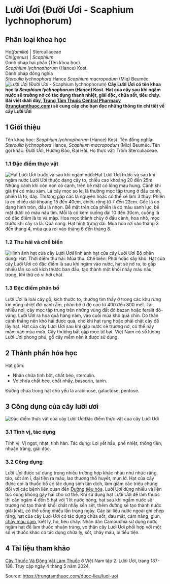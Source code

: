 # Lười Ươi (Đười Ươi - Scaphium lychnophorum)

Phân loại khoa học  
---  
Họ(_familia_) | Sterculiaceae  
Chi(_genus_) | _Scaphium_  
Danh pháp hai phần (Tên khoa học)  
_Scaphium lychnophorum_ (Hance) Kost.  
Danh pháp đồng nghĩa  
_Sterculia lychnophora_ Hance _Scaphium macropodum_ (Miq) Beuméc.  
![Lười Ươi \(Đười Ươi - Scaphium lychnophorum\)](https://trungtamthuoc.com/images/others/cay-luoi-uoi-1-7857.jpg)
**Cây Lười Ươi có tên khoa học là _Scaphium lychnophorum_ (Hance) Kost. Hạt của cây sau khi ngâm nước sẽ trưởng nở có tác dụng thanh nhiệt, giải độc, chữa sốt, tiêu chảy. Bài viết dưới đây, [Trung Tâm Thuốc Central Pharmacy](https://trungtamthuoc.com/ "Trung Tâm Thuốc Central Pharmacy") ([trungtamthuoc.com](https://trungtamthuoc.com/ "trungtamthuoc.com")) sẽ cung cấp cho bạn đọc những thông tin chi tiết về cây Lười Ươi**
##  1 Giới thiệu
Tên khoa học: _Scaphium lychnophorum_ (Hance) Kost.
Tên đồng nghĩa: _Sterculia lychnophora_ Hance, _Scaphium macropodum_ (Miq) Beuméc.
Tên gọi khác: Đười Ươi, Hương Đào, Đại Hải.
Họ thực vật: Trôm Sterculiaceae.
### 1.1 Đặc điểm thực vật
![Hạt Lười Ươi trước và sau khi ngâm nước](https://trungtamthuoc.com/images/item/cay-luoi-uoi.jpg)Hạt Lười Ươi trước và sau khi ngâm nước
Lười Ươi thuộc dạng cây to, chiều cao khoảng 20 đến 25m. Những cành khi còn non có cạnh, trên bề mặt có lông màu hung. Cành khi già thì có màu xám.
Lá cây mọc so le, lá thường mọc tập trung ở đầu cành, phiến lá to, dày. Thường gặp các lá nguyên hoặc có thể xẻ làm 3 thùy. Phiến lá có chiều dài khoảng 15 đến 40cm, chiều rộng từ 7 đến 22cm. Gốc lá có dạng hình tròn, đầu lá nhọn. Bề mặt trên của phiến lá có màu xanh lục, bề mặt dưới có màu nâu tím. Mỗi là có kèm cuống dài 10 đến 30cm, cuống là có đặc điểm là to và mập.
Hoa mọc thành chùy ở đầu cành, hoa nhỏ, mọc trước khi cây ra lá.
Quả nang.
Hạt hình trứng dài.
Mùa hoa rơi vào tháng 3 đến tháng 4, mùa quả rơi vào tháng 6 đến tháng 8.
### 1.2 Thu hái và chế biến
![Hình ảnh hạt của cây Lười Ươi](https://trungtamthuoc.com/images/item/cay-luoi-uoi-0.jpg)Hình ảnh hạt của cây Lười Ươi
Bộ phận dùng: Hạt.
Thời điểm thu hái: Mùa thu.
Chế biến: Phơi hoặc sấy khô. Hạt của cây Lười Ươi có đặc điểm là sau khi ngâm vào nước, hạt sẽ nở ra, to gấp nhiều lần so với kích thước ban đầu, tạo thành một khối nhầy màu nâu, trong, khi thử có vị hơi chát.
### 1.3 Đặc điểm phân bố
Lười Ươi là loài cây gỗ, kích thước to, thường tìm thấy ở trong các khu rừng kín vùng nhiệt đới xanh ẩm, phân bố ở độ cao từ 400 đến 800 mét.
Tại nhiều nơi, cây mọc tập trung trên những vùng đất đỏ bazan hoặc feralit đỏ-vàng.
Lười Ươi ra hoa quả hàng năm, vào cuối mùa khô quả chín. Do thân cành thẳng nên khó hái được quả, chờ khi hạt rụng hoặc phải chặt cây để lấy hạt.
Hạt của cây Lười Ươi sau khi gặp nước sẽ trương nở, có thể nảy mầm vào mùa mưa. Cây thường bắt gặp mọc từ hạt.
Việt Nam có số lượng Lười Ươi phong phú, gỗ cây mềm nên ít được sử dụng.
##  2 Thành phần hóa học
Hạt gồm:
  * Nhân chứa tinh bột, chất béo, sterculin.
  * Vỏ chứa chất béo, chất nhầy, bassorin, tanin.


Đường chứa trong hạt chủ yếu là arabinose, galactose, pentose.
##  3 Công dụng của cây lười ươi
![Đặc điểm thực vật của cây Lười Ươi](https://trungtamthuoc.com/images/item/cay-luoi-uoi-2.jpg)Đặc điểm thực vật của cây Lười Ươi
### 3.1 Tính vị, tác dụng
Tính vị: Vị ngọt, nhạt, tính hàn.
Tác dụng: Lợi yết hầu, phế nhiệt, thông tiện, nhuận tràng, giải độc.
### 3.2 Công dụng
Lười Ươi được sử dụng trong nhiều trường hợp khác nhau như nhức răng, táo, sốt âm ỉ, đại tiện ra máu, lao thương thổ huyết, mụn lở.
Hạt của cây được coi là thuốc bổ có tác dụng sinh tân dịch, làm giảm các triệu chứng đối với các bệnh liên quan đến [Đường tiêu hóa](https://trungtamthuoc.com/thuoc-tieu-hoa "Đường tiêu hóa"). Lười Ươi dùng nhiều và liên tục cũng không gây hại cho cơ thể.
Khi sử dụng hạt Lười Ươi để làm thuốc thì cần ngâm 4 đến 5 hạt với 1 lít nước nóng, hạt sau khi ngấm nước sẽ trương nở tạo thành khối chất nhầy sền sệt, thêm đường sẽ tạo thành nước giải khát, có thể uống nhiều lần trong ngày.
Các tài liệu nước ngoài ghi chép rằng, hạt của cây Lười Ươi có tác dụng chữa sốt, đau mắt, cảm nắng, giun, [chảy máu cam](https://trungtamthuoc.com/bai-viet/chay-mau-cam-nguyen-nhan-dieu-tri-va-phong-ngua "chảy máu cam"), kiết lỵ, ho, tiêu chảy.
Nhân dân Campuchia sử dụng nước ngâm hạt để làm thuốc nhuận tràng, vỏ thân cây Lười Ươi phối hợp với một số vị thuốc khác có tác dụng chữa lỵ, sốt, chảy máu, bí tiểu tiện.
##  4 Tài liệu tham khảo
[Cây Thuốc Và Động Vật Làm Thuốc](https://trungtamthuoc.com/bai-viet/doc-online-va-tai-mien-phi-pdf-sach-cay-thuoc-va-dong-vat-lam-thuoc-o-viet-nam "Cây Thuốc Và Động Vật Làm Thuốc") ở Việt Nam tập 2. Lười Ươi, trang 187-188. Truy cập ngày 4 tháng 5 năm 2024.


Source: https://trungtamthuoc.com/duoc-lieu/luoi-uoi